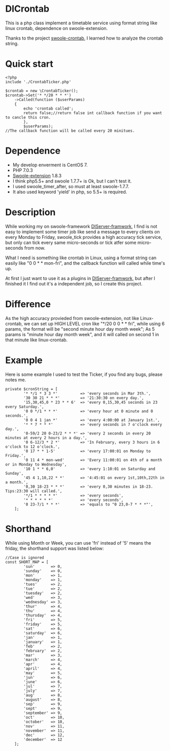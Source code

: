 # DICrontab
This is a php class implement a timetable service using format string like linux crontab, dependence on swoole-extension.

Thanks to the project [swoole-crontab](https://github.com/osgochina/swoole-crontab), I learned how to analyze the crontab string.

# Quick start
```
<?php
include './CrontabTicker.php'

$crontab = new \CrontabTicker();
$crontab->Set('* */20 * * *')
	->Called(function ($userParams)
	{
		echo 'crontab called';
		return false;//return false int callback function if you want to cancle this cron.
        },
        $userParams);
//The callback function will be called every 20 minitues.
```

# Dependence
+ My develop enverment is CentOS 7.
+ PHP 7.0.3
+ [Swoole-extension](https://github.com/swoole/swoole-src/releases) 1.8.3 
+ I think php5.5+ and swoole 1.7.7+ is Ok, but I can't test it.
+ I used swoole_timer_after, so must at least swoole-1.7.7.
+ It also used keyword 'yield' in php, so 5.5+ is required.

# Description
While working my on swoole-framework [DIServer-framwork](https://github.com/szyhf/DIServer), I find is not easy to implement some timer job like send a message to every clients on every Monday to Friday, swoole_tick provides a high accuracy tick service, but only can tick every same micro-seconds or tick atfer some micro-seconds from now.

What I need is something like crontab in Linux, using a format string can easily like "0 0 \* \* mon-fri", and the callback function will called while time's up.

At first I just want to use it as a plugins in [DIServer-framwork](https://github.com/szyhf/DIServer), but after I finished it I find out it's a independent job, so I create this project.

# Difference
As the high accuracy provieded from swoole-extension, not like Linux-crontab, we can set up HIGH LEVEL cron like "\*/20 0 0 \* \* fri", while using 6 params, the format will be "second minute hour day month week"; As 5 params is "minute hour day month week", and it will called on second 1 in that minute like linux-crontab.

# Example
Here is some example I used to test the Ticker, if you find any bugs, please notes me.
```
private $cronString = [
		'* */1 * 3 3 *'          => 'every seconds in Mar 3th.',
		'30 30 21 * * *'         => '21:30:30 on every day.',
		'15,30,45,0 * 23 * * 6'  => 'every 0,15,30,45 seconds in 23 every Saturday.',
		'0 0 */1 * * *'          => 'every hour at 0 minute and 0 seconds.',
		'0 0 4 1 jan *'          => 'every 4:00:00 at January 1st.',
		'* * 7 * * *'            => 'every seconds in 7 o'clock every day.',
		'0-59/2 20 0-23/2 * * *' => 'every 2 seconds in every 20 minutes at every 2 hours in a day.',
		'0 6-12/3 * 2 *'         => 'In February, every 3 hours in 6 o'clock to 12 o'clock.',
		'0 17 * * 1-5'           => 'every 17:00:01 on Monday to Friday.',
		'0 11 4 * mon-wed'       => 'Every 11:00:01 on 4th of a month or in Monday to Wednesday',
		'10 1 * * 6,0'           => 'every 1:10:01 on Saturday and Sunday',
		'45 4 1,10,22 * *'       => '4:45:01 on every 1st,10th,22th in a month.',
		'0,30 18-23 * * *'       => 'every 0,30 minutes in 18-23. Tips:23:30 will called.',
		'*/1 * * * * *'          => 'every seconds',
		'* * * * * *'            => 'every seconds',
		'0 23-7/1 * * *'         => 'equals to "0 23,0-7 * * *"',
	];
```

# Shorthand
While using Month or Week, you can use 'fri' instead of '5' means the friday, the shorthand support was listed below:
```
//Case is ignored
const SHORT_MAP = [
		'sun'       => 0,
		'sunday'    => 0,
		'mon'       => 1,
		'monday'    => 1,
		'tues'      => 2,
		'tue'       => 2,
		'tuesday'   => 2,
		'wed'       => 3,
		'wednesday' => 3,
		'thur'      => 4,
		'thu'       => 4,
		'thursday'  => 4,
		'fri'       => 5,
		'friday'    => 5,
		'sat'       => 6,
		'saturday'  => 6,
		'jan'       => 1,
		'january'   => 1,
		'feb'       => 2,
		'february'  => 2,
		'mar'       => 3,
		'march'     => 4,
		'apr'       => 4,
		'april'     => 4,
		'may'       => 5,
		'jun'       => 6,
		'june'      => 6,
		'jul'       => 7,
		'july'      => 7,
		'aug'       => 8,
		'august'    => 8,
		'sep'       => 9,
		'sept'      => 9,
		'september' => 9,
		'oct'       => 10,
		'october'   => 10,
		'nov'       => 11,
		'november'  => 11,
		'dec'       => 12,
		'december'  => 12
	];
```



